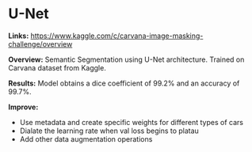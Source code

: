 # U-Net

**Links:** https://www.kaggle.com/c/carvana-image-masking-challenge/overview

**Overview:** Semantic Segmentation using U-Net architecture. Trained on Carvana dataset from Kaggle.

**Results:** Model obtains a dice coefficient of 99.2% and an accuracy of 99.7%.

**Improve:** 
 - Use metadata and create specific weights for different types of cars
 - Dialate the learning rate when val loss begins to platau
 - Add other data augmentation operations
